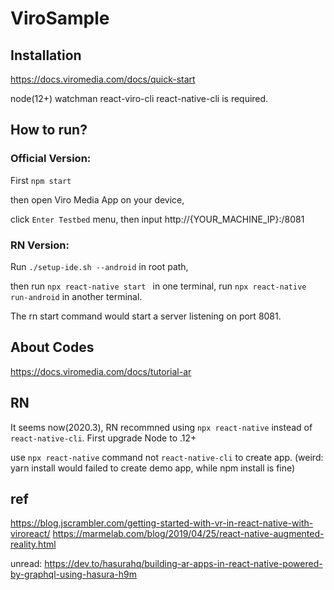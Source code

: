 # ViroSample

## Installation
https://docs.viromedia.com/docs/quick-start

node(12+) watchman react-viro-cli react-native-cli is required.


## How to run?

### Official Version:
First `npm start`

then open Viro Media App on your device,

click `Enter Testbed` menu, then input http://{YOUR_MACHINE_IP}:/8081

### RN Version:

Run `./setup-ide.sh --android` in root path,

then run `npx react-native start ` in one terminal,  run `npx react-native run-android` in another terminal.

The rn start command would start a server listening on port 8081.


## About Codes
https://docs.viromedia.com/docs/tutorial-ar



## RN
It seems now(2020.3), RN recommned using `npx react-native` instead of  `react-native-cli`.
First upgrade Node to .12+

use `npx react-native` command not `react-native-cli` to create app.
(weird:  yarn install would failed to create demo app, while npm install is fine)


## ref
https://blog.jscrambler.com/getting-started-with-vr-in-react-native-with-viroreact/
https://marmelab.com/blog/2019/04/25/react-native-augmented-reality.html

unread:
https://dev.to/hasurahq/building-ar-apps-in-react-native-powered-by-graphql-using-hasura-h9m